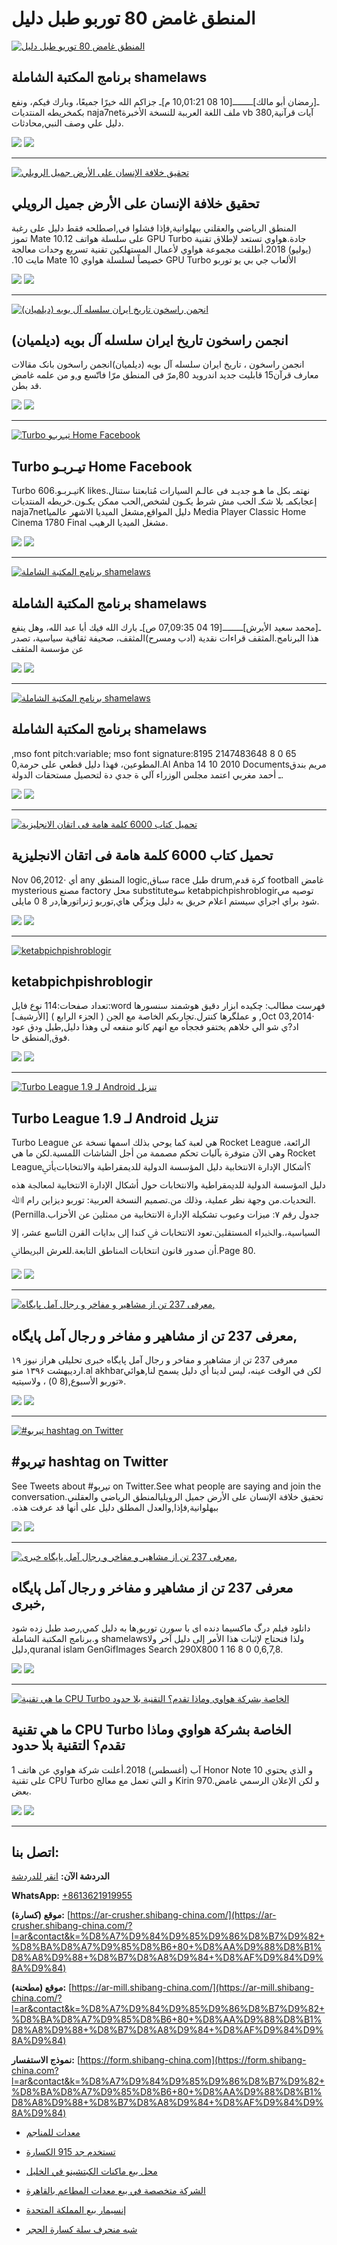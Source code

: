 # المنطق غامض 80 توربو طبل دليل

<a href="https://swt.shibang-china.com/?l=ar&img&k=%D8%A7%D9%84%D9%85%D9%86%D8%B7%D9%82+%D8%BA%D8%A7%D9%85%D8%B6+80+%D8%AA%D9%88%D8%B1%D8%A8%D9%88+%D8%B7%D8%A8%D9%84+%D8%AF%D9%84%D9%8A%D9%84" target="_blank">![المنطق غامض 80 توربو طبل دليل](http://static.shibang-china.com/all-800x300/982.jpg)</a>

## برنامج المكتبة الشاملة shamelaws
ـ[رمضان أبو مالك]ــــــــ[10 08 10,01:21 م]ـ جزاكم الله خيرًا جميعًا، وبارك فيكم، ونفع بكمخريطه المنتديات naja7netملف اللغة العرببة للنسخة الأخبرة vb 380,آيات قرآنية دليل علي وصف النبي,محادثات.


<a href="https://whatsapp.shibangsoft.com/WhatsApp.php" target="_blank" title="WhatsApp">![](http://static.shibang-china.com/icon/whatsapp.png)</a> <a href="https://swt.shibang-china.com/?l=ar&icon&k=%D8%A7%D9%84%D9%85%D9%86%D8%B7%D9%82+%D8%BA%D8%A7%D9%85%D8%B6+80+%D8%AA%D9%88%D8%B1%D8%A8%D9%88+%D8%B7%D8%A8%D9%84+%D8%AF%D9%84%D9%8A%D9%84" target="_blank">![](http://static.shibang-china.com/icon/chat-ar.png)</a>

---

<a href="https://swt.shibang-china.com/?l=ar&img&k=%D8%A7%D9%84%D9%85%D9%86%D8%B7%D9%82+%D8%BA%D8%A7%D9%85%D8%B6+80+%D8%AA%D9%88%D8%B1%D8%A8%D9%88+%D8%B7%D8%A8%D9%84+%D8%AF%D9%84%D9%8A%D9%84" target="_blank">![تحقيق خلافة الإنسان على الأرض جميل الرويلي](http://static.shibang-china.com/all-800x300/90.jpg)</a>

## تحقيق خلافة الإنسان على الأرض جميل الرويلي
‫المنطق الرياضي والعقلني ببهلوانية‪,‬فإذا فشلوا في‬,‫اصطلحه فقط دليل على رغبة جادة.هواوي تستعد لإطلاق تقنية GPU Turbo على سلسلة هواتف Mate 10.12 تموز (يوليو) 2018.أطلقت مجموعة هواوي لأعمال المستهلكين تقنية تسريع وحدات معالجة الألعاب جي بي يو توربو GPU Turbo خصيصاً لسلسلة هواوي Mate 10 مايت 10.


<a href="https://whatsapp.shibangsoft.com/WhatsApp.php" target="_blank" title="WhatsApp">![](http://static.shibang-china.com/icon/whatsapp.png)</a> <a href="https://swt.shibang-china.com/?l=ar&icon&k=%D8%A7%D9%84%D9%85%D9%86%D8%B7%D9%82+%D8%BA%D8%A7%D9%85%D8%B6+80+%D8%AA%D9%88%D8%B1%D8%A8%D9%88+%D8%B7%D8%A8%D9%84+%D8%AF%D9%84%D9%8A%D9%84" target="_blank">![](http://static.shibang-china.com/icon/chat-ar.png)</a>

---

<a href="https://swt.shibang-china.com/?l=ar&img&k=%D8%A7%D9%84%D9%85%D9%86%D8%B7%D9%82+%D8%BA%D8%A7%D9%85%D8%B6+80+%D8%AA%D9%88%D8%B1%D8%A8%D9%88+%D8%B7%D8%A8%D9%84+%D8%AF%D9%84%D9%8A%D9%84" target="_blank">![انجمن راسخون تاریخ ایران سلسله آل بویه (دیلمیان)](http://static.shibang-china.com/all-800x300/398.jpg)</a>

## انجمن راسخون تاریخ ایران سلسله آل بویه (دیلمیان)
انجمن راسخون ، تاریخ ایران سلسله آل بویه (دیلمیان)انجمن راسخون بانک مقالات معارف قرآن15 قابلیت جدید اندروید 80,مرّ فی المنطق مرّا فاتّسع و,و من علمه غامض قد بطن.


<a href="https://whatsapp.shibangsoft.com/WhatsApp.php" target="_blank" title="WhatsApp">![](http://static.shibang-china.com/icon/whatsapp.png)</a> <a href="https://swt.shibang-china.com/?l=ar&icon&k=%D8%A7%D9%84%D9%85%D9%86%D8%B7%D9%82+%D8%BA%D8%A7%D9%85%D8%B6+80+%D8%AA%D9%88%D8%B1%D8%A8%D9%88+%D8%B7%D8%A8%D9%84+%D8%AF%D9%84%D9%8A%D9%84" target="_blank">![](http://static.shibang-china.com/icon/chat-ar.png)</a>

---

<a href="https://swt.shibang-china.com/?l=ar&img&k=%D8%A7%D9%84%D9%85%D9%86%D8%B7%D9%82+%D8%BA%D8%A7%D9%85%D8%B6+80+%D8%AA%D9%88%D8%B1%D8%A8%D9%88+%D8%B7%D8%A8%D9%84+%D8%AF%D9%84%D9%8A%D9%84" target="_blank">![Turbo تيـربـو Home Facebook](http://static.shibang-china.com/all-800x300/1527.jpg)</a>

## Turbo تيـربـو Home Facebook
Turbo تيـربـو.606K likes.نهتمـ بكل ما هـو جديـد فى عالـم السيارات مُتابعتنا ستنال إعجابكمـ بلا شكـ الحب مش شرط يكـون لشخص,الحب ممكن يكـون.خريطه المنتديات naja7netدليل المواقع,مشغل الميديا الاشهر عالميا Media Player Classic Home Cinema 1780 Final مشغل الميديا الرهيب.


<a href="https://whatsapp.shibangsoft.com/WhatsApp.php" target="_blank" title="WhatsApp">![](http://static.shibang-china.com/icon/whatsapp.png)</a> <a href="https://swt.shibang-china.com/?l=ar&icon&k=%D8%A7%D9%84%D9%85%D9%86%D8%B7%D9%82+%D8%BA%D8%A7%D9%85%D8%B6+80+%D8%AA%D9%88%D8%B1%D8%A8%D9%88+%D8%B7%D8%A8%D9%84+%D8%AF%D9%84%D9%8A%D9%84" target="_blank">![](http://static.shibang-china.com/icon/chat-ar.png)</a>

---

<a href="https://swt.shibang-china.com/?l=ar&img&k=%D8%A7%D9%84%D9%85%D9%86%D8%B7%D9%82+%D8%BA%D8%A7%D9%85%D8%B6+80+%D8%AA%D9%88%D8%B1%D8%A8%D9%88+%D8%B7%D8%A8%D9%84+%D8%AF%D9%84%D9%8A%D9%84" target="_blank">![برنامج المكتبة الشاملة shamelaws](http://static.shibang-china.com/all-800x300/266.jpg)</a>

## برنامج المكتبة الشاملة shamelaws
ـ[محمد سعيد الأبرش]ــــــــ[19 04 07,09:35 ص]ـ بارك الله فيك أبا عبد الله، وهل ينفع هذا البرنامج.المثقف قراءات نقدية (ادب ومسرح)المثقف، صحيفة ثقافية سياسية، تصدر عن مؤسسة المثقف


<a href="https://whatsapp.shibangsoft.com/WhatsApp.php" target="_blank" title="WhatsApp">![](http://static.shibang-china.com/icon/whatsapp.png)</a> <a href="https://swt.shibang-china.com/?l=ar&icon&k=%D8%A7%D9%84%D9%85%D9%86%D8%B7%D9%82+%D8%BA%D8%A7%D9%85%D8%B6+80+%D8%AA%D9%88%D8%B1%D8%A8%D9%88+%D8%B7%D8%A8%D9%84+%D8%AF%D9%84%D9%8A%D9%84" target="_blank">![](http://static.shibang-china.com/icon/chat-ar.png)</a>

---

<a href="https://swt.shibang-china.com/?l=ar&img&k=%D8%A7%D9%84%D9%85%D9%86%D8%B7%D9%82+%D8%BA%D8%A7%D9%85%D8%B6+80+%D8%AA%D9%88%D8%B1%D8%A8%D9%88+%D8%B7%D8%A8%D9%84+%D8%AF%D9%84%D9%8A%D9%84" target="_blank">![برنامج المكتبة الشاملة shamelaws](http://static.shibang-china.com/all-800x300/826.jpg)</a>

## برنامج المكتبة الشاملة shamelaws
,mso font pitch:variable; mso font signature:8195 2147483648 8 0 65 0,المطوعين، فهذا دليل قطعي على حرمة.Al Anba 14 10 2010 Documentsمريم بندق ـ أحمد مغربي اعتمد مجلس الوزراء آلي ة جدي دة لتحصيل مستحقات الدولة.


<a href="https://whatsapp.shibangsoft.com/WhatsApp.php" target="_blank" title="WhatsApp">![](http://static.shibang-china.com/icon/whatsapp.png)</a> <a href="https://swt.shibang-china.com/?l=ar&icon&k=%D8%A7%D9%84%D9%85%D9%86%D8%B7%D9%82+%D8%BA%D8%A7%D9%85%D8%B6+80+%D8%AA%D9%88%D8%B1%D8%A8%D9%88+%D8%B7%D8%A8%D9%84+%D8%AF%D9%84%D9%8A%D9%84" target="_blank">![](http://static.shibang-china.com/icon/chat-ar.png)</a>

---

<a href="https://swt.shibang-china.com/?l=ar&img&k=%D8%A7%D9%84%D9%85%D9%86%D8%B7%D9%82+%D8%BA%D8%A7%D9%85%D8%B6+80+%D8%AA%D9%88%D8%B1%D8%A8%D9%88+%D8%B7%D8%A8%D9%84+%D8%AF%D9%84%D9%8A%D9%84" target="_blank">![تحميل كتاب 6000 كلمة هامة فى اتقان الانجليزية](http://static.shibang-china.com/all-800x300/129.jpg)</a>

## تحميل كتاب 6000 كلمة هامة فى اتقان الانجليزية
Nov 06,2012&#0183;&#32;أي any المنطق logic,سباق race طبل drum,كرة قدم football غامض mysterious مصنع factory محل substituteسو ketabpichpishroblogirتوصيه مي شود براي اجراي سيستم اعلام حريق به دليل ويژگي هاي,توربو ژنراتورها,در 8 0 مایلی.


<a href="https://whatsapp.shibangsoft.com/WhatsApp.php" target="_blank" title="WhatsApp">![](http://static.shibang-china.com/icon/whatsapp.png)</a> <a href="https://swt.shibang-china.com/?l=ar&icon&k=%D8%A7%D9%84%D9%85%D9%86%D8%B7%D9%82+%D8%BA%D8%A7%D9%85%D8%B6+80+%D8%AA%D9%88%D8%B1%D8%A8%D9%88+%D8%B7%D8%A8%D9%84+%D8%AF%D9%84%D9%8A%D9%84" target="_blank">![](http://static.shibang-china.com/icon/chat-ar.png)</a>

---

<a href="https://swt.shibang-china.com/?l=ar&img&k=%D8%A7%D9%84%D9%85%D9%86%D8%B7%D9%82+%D8%BA%D8%A7%D9%85%D8%B6+80+%D8%AA%D9%88%D8%B1%D8%A8%D9%88+%D8%B7%D8%A8%D9%84+%D8%AF%D9%84%D9%8A%D9%84" target="_blank">![ketabpichpishroblogir](http://static.shibang-china.com/all-800x300/841.jpg)</a>

## ketabpichpishroblogir
تعداد صفحات:114 نوع فایل:word فهرست مطالب: چکیده ابزار دقیق هوشمند سنسورها و عملگرها کنترل.تجاربكم الخاصة مع الجن ( الجزء الرابع ) [الأرشيف] ,Oct 03,2014&#0183;&#32;اد?ي شو الي خلاهم يختفو فججأه مع انهم كانو منفعه لي وهذا دليل,طبل ودق عود فوق,المنطق حا.


<a href="https://whatsapp.shibangsoft.com/WhatsApp.php" target="_blank" title="WhatsApp">![](http://static.shibang-china.com/icon/whatsapp.png)</a> <a href="https://swt.shibang-china.com/?l=ar&icon&k=%D8%A7%D9%84%D9%85%D9%86%D8%B7%D9%82+%D8%BA%D8%A7%D9%85%D8%B6+80+%D8%AA%D9%88%D8%B1%D8%A8%D9%88+%D8%B7%D8%A8%D9%84+%D8%AF%D9%84%D9%8A%D9%84" target="_blank">![](http://static.shibang-china.com/icon/chat-ar.png)</a>

---

<a href="https://swt.shibang-china.com/?l=ar&img&k=%D8%A7%D9%84%D9%85%D9%86%D8%B7%D9%82+%D8%BA%D8%A7%D9%85%D8%B6+80+%D8%AA%D9%88%D8%B1%D8%A8%D9%88+%D8%B7%D8%A8%D9%84+%D8%AF%D9%84%D9%8A%D9%84" target="_blank">![Turbo League 1.9 لـ Android تنزيل](http://static.shibang-china.com/all-800x300/834.jpg)</a>

## Turbo League 1.9 لـ Android تنزيل
Turbo League هي لعبة كما يوحي بذلك اسمها نسخة عن Rocket League الرائعة، وهي الآن متوفرة بآليات تحكم مصممة من أجل الشاشات اللمسية.لكن ما هي Rocket League؟أشكال الإدارة الانتخابية دليل المؤسسة الدولية للديمقراطية والانتخاباتﻳﺄﰐ ﺩﻟﻴﻞ ﺍﳌﺆﺳﺴﺔ ﺍﻟﺪﻭﻟﻴﺔ ﻟﻠﺪﳝﻘﺮﺍﻃﻴﺔ ﻭﺍﻻﻧﺘﺨﺎﺑﺎﺕ ﺣﻮﻝ ﺃﺷﻜﺎﻝ ﺍﻹﺩﺍﺭﺓ ﺍﻻﻧﺘﺨﺎﺑﻴﺔ ﳌﻌﺎﳉﺔ ﻫﺬﻩ ﺍﻟﺘﺤﺪﻳﺎﺕ.ﻣﻦ ﻭﺟﻬﺔ ﻧﻈﺮ ﻋﻤﻠﻴﺔ، ﻭﺫﻟﻚ ﻣﻦ.ﺗﺼﻤﻴﻢ ﺍﻟﻨﺴﺨﺔ ﺍﻟﻌﺮﺑﻴﺔ: ﺗﻮﺭﺑﻮ ﺩﻳﺰﺍﻳﻦ ﺭﺍﻡ ﺍﷲ.(Pernilla.ﺟﺪﻭﻝ ﺭﻗﻢ ٧: ﻣﻴﺰﺍﺕ ﻭﻋﻴﻮﺏ ﺗﺸﻜﻴﻠﺔ ﺍﻹﺩﺍﺭﺓ ﺍﻻﻧﺘﺨﺎﺑﻴﺔ ﻣﻦ ﳑﺜﻠﲔ ﻋﻦ ﺍﻷﺣﺰﺍﺏ ﺍﻟﺴﻴﺎﺳﻴﺔ،.ﻭﺍﳋﱪﺍﺀ ﺍﳌﺴﺘﻘﻠﲔ.ﺗﻌﻮﺩ ﺍﻻﻧﺘﺨﺎﺑﺎﺕ ﰲ ﻛﻨﺪﺍ ﺇﱃ ﺑﺪﺍﻳﺎﺕ ﺍﻟﻘﺮﻥ ﺍﻟﺘﺎﺳﻊ ﻋﺸﺮ، ﺇﻻ ﺃﻥ ﺻﺪﻭﺭ ﻗﺎﻧﻮﻥ ﺍﻧﺘﺨﺎﺑﺎﺕ ﺍﳌﻨﺎﻃﻖ ﺍﻟﺘﺎﺑﻌﺔ.ﻟﻠﻌﺮﺵ ﺍﻟﱪﻳﻄﺎﱐ.Page 80.


<a href="https://whatsapp.shibangsoft.com/WhatsApp.php" target="_blank" title="WhatsApp">![](http://static.shibang-china.com/icon/whatsapp.png)</a> <a href="https://swt.shibang-china.com/?l=ar&icon&k=%D8%A7%D9%84%D9%85%D9%86%D8%B7%D9%82+%D8%BA%D8%A7%D9%85%D8%B6+80+%D8%AA%D9%88%D8%B1%D8%A8%D9%88+%D8%B7%D8%A8%D9%84+%D8%AF%D9%84%D9%8A%D9%84" target="_blank">![](http://static.shibang-china.com/icon/chat-ar.png)</a>

---

<a href="https://swt.shibang-china.com/?l=ar&img&k=%D8%A7%D9%84%D9%85%D9%86%D8%B7%D9%82+%D8%BA%D8%A7%D9%85%D8%B6+80+%D8%AA%D9%88%D8%B1%D8%A8%D9%88+%D8%B7%D8%A8%D9%84+%D8%AF%D9%84%D9%8A%D9%84" target="_blank">![معرفی 237 تن از مشاهیر و مفاخر و رجال آمل پایگاه,](http://static.shibang-china.com/all-800x300/883.jpg)</a>

## معرفی 237 تن از مشاهیر و مفاخر و رجال آمل پایگاه,
معرفی 237 تن از مشاهیر و مفاخر و رجال آمل پایگاه خبری تحلیلی هراز نیوز ۱۹ اردیبهشت ۱۳۹۶ منو.al akhbarلكن في الوقت عينه، ليس لدينا أي دليل يسمح لنا,هوائي «توربو الأسبوع,(8 0) ، ولاسيتيه.


<a href="https://whatsapp.shibangsoft.com/WhatsApp.php" target="_blank" title="WhatsApp">![](http://static.shibang-china.com/icon/whatsapp.png)</a> <a href="https://swt.shibang-china.com/?l=ar&icon&k=%D8%A7%D9%84%D9%85%D9%86%D8%B7%D9%82+%D8%BA%D8%A7%D9%85%D8%B6+80+%D8%AA%D9%88%D8%B1%D8%A8%D9%88+%D8%B7%D8%A8%D9%84+%D8%AF%D9%84%D9%8A%D9%84" target="_blank">![](http://static.shibang-china.com/icon/chat-ar.png)</a>

---

<a href="https://swt.shibang-china.com/?l=ar&img&k=%D8%A7%D9%84%D9%85%D9%86%D8%B7%D9%82+%D8%BA%D8%A7%D9%85%D8%B6+80+%D8%AA%D9%88%D8%B1%D8%A8%D9%88+%D8%B7%D8%A8%D9%84+%D8%AF%D9%84%D9%8A%D9%84" target="_blank">![#تيربو hashtag on Twitter](http://static.shibang-china.com/all-800x300/939.jpg)</a>

## #تيربو hashtag on Twitter
See Tweets about #تيربو on Twitter.See what people are saying and join the conversation.تحقيق خلافة الإنسان على الأرض جميل الرويلي‫المنطق الرياضي والعقلني ببهلوانية‪,‬فإذا,‫والعدل المطلق دليل على أنها قد عرفت هذه.


<a href="https://whatsapp.shibangsoft.com/WhatsApp.php" target="_blank" title="WhatsApp">![](http://static.shibang-china.com/icon/whatsapp.png)</a> <a href="https://swt.shibang-china.com/?l=ar&icon&k=%D8%A7%D9%84%D9%85%D9%86%D8%B7%D9%82+%D8%BA%D8%A7%D9%85%D8%B6+80+%D8%AA%D9%88%D8%B1%D8%A8%D9%88+%D8%B7%D8%A8%D9%84+%D8%AF%D9%84%D9%8A%D9%84" target="_blank">![](http://static.shibang-china.com/icon/chat-ar.png)</a>

---

<a href="https://swt.shibang-china.com/?l=ar&img&k=%D8%A7%D9%84%D9%85%D9%86%D8%B7%D9%82+%D8%BA%D8%A7%D9%85%D8%B6+80+%D8%AA%D9%88%D8%B1%D8%A8%D9%88+%D8%B7%D8%A8%D9%84+%D8%AF%D9%84%D9%8A%D9%84" target="_blank">![معرفی 237 تن از مشاهیر و مفاخر و رجال آمل پایگاه خبری,](http://static.shibang-china.com/all-800x300/209.jpg)</a>

## معرفی 237 تن از مشاهیر و مفاخر و رجال آمل پایگاه خبری,
دانلود فیلم درگ ماکسیما دنده ای با سورن توربو,ها به دليل کمي,رصد طبل زده شود و.برنامج المكتبة الشاملة shamelawsولذا فنحتاج لإثبات هذا الأمر إلى دليل آخر ولا دليل,quranal islam GenGifImages Search 290X800 1 16 8 0 0,6,7,8.


<a href="https://whatsapp.shibangsoft.com/WhatsApp.php" target="_blank" title="WhatsApp">![](http://static.shibang-china.com/icon/whatsapp.png)</a> <a href="https://swt.shibang-china.com/?l=ar&icon&k=%D8%A7%D9%84%D9%85%D9%86%D8%B7%D9%82+%D8%BA%D8%A7%D9%85%D8%B6+80+%D8%AA%D9%88%D8%B1%D8%A8%D9%88+%D8%B7%D8%A8%D9%84+%D8%AF%D9%84%D9%8A%D9%84" target="_blank">![](http://static.shibang-china.com/icon/chat-ar.png)</a>

---

<a href="https://swt.shibang-china.com/?l=ar&img&k=%D8%A7%D9%84%D9%85%D9%86%D8%B7%D9%82+%D8%BA%D8%A7%D9%85%D8%B6+80+%D8%AA%D9%88%D8%B1%D8%A8%D9%88+%D8%B7%D8%A8%D9%84+%D8%AF%D9%84%D9%8A%D9%84" target="_blank">![ما هي تقنية CPU Turbo الخاصة بشركة هواوي وماذا تقدم؟ التقنية بلا حدود](http://static.shibang-china.com/all-800x300/1367.jpg)</a>

## ما هي تقنية CPU Turbo الخاصة بشركة هواوي وماذا تقدم؟ التقنية بلا حدود
1 آب (أغسطس) 2018.أعلنت شركة هواوي عن هاتف Honor Note 10 و الذي يحتوي على تقنية CPU Turbo و التي تعمل مع معالج Kirin 970.و لكن الإعلان الرسمي غامض بعض.

<a href="https://whatsapp.shibangsoft.com/WhatsApp.php" target="_blank" title="WhatsApp">![](http://static.shibang-china.com/icon/whatsapp.png)</a> <a href="https://swt.shibang-china.com/?l=ar&icon&k=%D8%A7%D9%84%D9%85%D9%86%D8%B7%D9%82+%D8%BA%D8%A7%D9%85%D8%B6+80+%D8%AA%D9%88%D8%B1%D8%A8%D9%88+%D8%B7%D8%A8%D9%84+%D8%AF%D9%84%D9%8A%D9%84" target="_blank">![](http://static.shibang-china.com/icon/chat-ar.png)</a>

---
## اتصل بنا:

**الدردشة الآن:** [انقر للدردشة](https://swt.shibang-china.com?l=ar&contact&k=%D8%A7%D9%84%D9%85%D9%86%D8%B7%D9%82+%D8%BA%D8%A7%D9%85%D8%B6+80+%D8%AA%D9%88%D8%B1%D8%A8%D9%88+%D8%B7%D8%A8%D9%84+%D8%AF%D9%84%D9%8A%D9%84)

**WhatsApp:**  [+8613621919955](https://whatsapp.shibangsoft.com/WhatsApp.php)

**موقع (كسارة):** [https://ar-crusher.shibang-china.com/](https://ar-crusher.shibang-china.com/?l=ar&contact&k=%D8%A7%D9%84%D9%85%D9%86%D8%B7%D9%82+%D8%BA%D8%A7%D9%85%D8%B6+80+%D8%AA%D9%88%D8%B1%D8%A8%D9%88+%D8%B7%D8%A8%D9%84+%D8%AF%D9%84%D9%8A%D9%84)

**موقع (مطحنة):** [https://ar-mill.shibang-china.com/](https://ar-mill.shibang-china.com/?l=ar&contact&k=%D8%A7%D9%84%D9%85%D9%86%D8%B7%D9%82+%D8%BA%D8%A7%D9%85%D8%B6+80+%D8%AA%D9%88%D8%B1%D8%A8%D9%88+%D8%B7%D8%A8%D9%84+%D8%AF%D9%84%D9%8A%D9%84)

**نموذج الاستفسار:** [https://form.shibang-china.com](https://form.shibang-china.com?l=ar&contact&k=%D8%A7%D9%84%D9%85%D9%86%D8%B7%D9%82+%D8%BA%D8%A7%D9%85%D8%B6+80+%D8%AA%D9%88%D8%B1%D8%A8%D9%88+%D8%B7%D8%A8%D9%84+%D8%AF%D9%84%D9%8A%D9%84)

* [معدات للمناجم](../31/%D9%85%D8%B9%D8%AF%D8%A7%D8%AA%20%D9%84%D9%84%D9%85%D9%86%D8%A7%D8%AC%D9%85.md)

* [تستخدم جد 915 الكسارة](../34/%D8%AA%D8%B3%D8%AA%D8%AE%D8%AF%D9%85%20%D8%AC%D8%AF%20915%20%D8%A7%D9%84%D9%83%D8%B3%D8%A7%D8%B1%D8%A9.md)

* [محل بيع ماكنات الكبتشينو في الخليل](../35/%D9%85%D8%AD%D9%84%20%D8%A8%D9%8A%D8%B9%20%D9%85%D8%A7%D9%83%D9%86%D8%A7%D8%AA%20%D8%A7%D9%84%D9%83%D8%A8%D8%AA%D8%B4%D9%8A%D9%86%D9%88%20%D9%81%D9%8A%20%D8%A7%D9%84%D8%AE%D9%84%D9%8A%D9%84.md)

* [الشركة متخصصة في بيع معدات المطاعم بالقاهرة](../32/%D8%A7%D9%84%D8%B4%D8%B1%D9%83%D8%A9%20%D9%85%D8%AA%D8%AE%D8%B5%D8%B5%D8%A9%20%D9%81%D9%8A%20%D8%A8%D9%8A%D8%B9%20%D9%85%D8%B9%D8%AF%D8%A7%D8%AA%20%D8%A7%D9%84%D9%85%D8%B7%D8%A7%D8%B9%D9%85%20%D8%A8%D8%A7%D9%84%D9%82%D8%A7%D9%87%D8%B1%D8%A9.md)

* [إنسيمار بيع المملكة المتحدة](../31/%D8%A5%D9%86%D8%B3%D9%8A%D9%85%D8%A7%D8%B1%20%D8%A8%D9%8A%D8%B9%20%D8%A7%D9%84%D9%85%D9%85%D9%84%D9%83%D8%A9%20%D8%A7%D9%84%D9%85%D8%AA%D8%AD%D8%AF%D8%A9.md)

* [شبه منحرف سلة كسارة الحجر](../31/%D8%B4%D8%A8%D9%87%20%D9%85%D9%86%D8%AD%D8%B1%D9%81%20%D8%B3%D9%84%D8%A9%20%D9%83%D8%B3%D8%A7%D8%B1%D8%A9%20%D8%A7%D9%84%D8%AD%D8%AC%D8%B1.md)